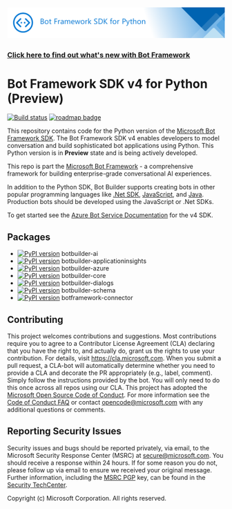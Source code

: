 # ![Bot Framework SDK v4 Python](./doc/media/FrameWorkPython.png)

### [Click here to find out what's new with Bot Framework](https://github.com/Microsoft/botframework/blob/master/whats-new.md#whats-new)

# Bot Framework SDK v4 for Python (Preview)
[![Build status](https://fuselabs.visualstudio.com/SDK_v4/_apis/build/status/Python/SDK_v4-Python-CI)](https://fuselabs.visualstudio.com/SDK_v4/_build/latest?definitionId=431)
[![roadmap badge](https://img.shields.io/badge/visit%20the-roadmap-blue.svg)](https://github.com/Microsoft/botbuilder-python/wiki/Roadmap)

This repository contains code for the Python version of the [Microsoft Bot Framework SDK](https://github.com/Microsoft/botbuilder). The Bot Framework SDK v4 enables developers to model conversation and build sophisticated bot applications using Python.  This Python version is in **Preview** state and is being actively developed.

This repo is part the [Microsoft Bot Framework](https://github.com/Microsoft/botframework) - a comprehensive framework for building enterprise-grade conversational AI experiences.

In addition to the Python SDK, Bot Builder supports creating bots in other popular programming languages like [.Net SDK](https://github.com/Microsoft/botbuilder-dotnet), [JavaScript](https://github.com/Microsoft/botbuilder-js), and [Java](https://github.com/Microsoft/botbuilder-java). Production bots should be developed using the JavaScript or .Net SDKs.

To get started see the [Azure Bot Service Documentation](https://docs.microsoft.com/en-us/azure/bot-service/?view=azure-bot-service-4.0) for the v4 SDK.

## Packages

- [![PyPI version](https://badge.fury.io/py/botbuilder-ai.svg)](https://pypi.org/project/botbuilder-ai/) botbuilder-ai
- [![PyPI version](https://badge.fury.io/py/botbuilder-applicationinsights.svg)](https://pypi.org/project/botbuilder-applicationinsights/) botbuilder-applicationinsights
- [![PyPI version](https://badge.fury.io/py/botbuilder-azure.svg)](https://pypi.org/project/botbuilder-azure/) botbuilder-azure
- [![PyPI version](https://badge.fury.io/py/botbuilder-core.svg)](https://pypi.org/project/botbuilder-core/) botbuilder-core
- [![PyPI version](https://badge.fury.io/py/botbuilder-dialogs.svg)](https://pypi.org/project/botbuilder-dialogs/) botbuilder-dialogs
- [![PyPI version](https://badge.fury.io/py/botbuilder-schema.svg)](https://pypi.org/project/botbuilder-schema/) botbuilder-schema
- [![PyPI version](https://badge.fury.io/py/botframework-connector.svg)](https://pypi.org/project/botframework-connector/) botframework-connector

## Contributing
This project welcomes contributions and suggestions. Most contributions require you to agree to a
Contributor License Agreement (CLA) declaring that you have the right to, and actually do, grant us
the rights to use your contribution. For details, visit https://cla.microsoft.com.
When you submit a pull request, a CLA-bot will automatically determine whether you need to provide
a CLA and decorate the PR appropriately (e.g., label, comment). Simply follow the instructions
provided by the bot. You will only need to do this once across all repos using our CLA.
This project has adopted the [Microsoft Open Source Code of Conduct](https://opensource.microsoft.com/codeofconduct/).
For more information see the [Code of Conduct FAQ](https://opensource.microsoft.com/codeofconduct/faq/) or
contact [opencode@microsoft.com](mailto:opencode@microsoft.com) with any additional questions or comments.

## Reporting Security Issues
Security issues and bugs should be reported privately, via email, to the Microsoft Security Response Center (MSRC) at [secure@microsoft.com](mailto:secure@microsoft.com). You should receive a response within 24 hours. If for some reason you do not, please follow up via email to ensure we received your original message. Further information, including the [MSRC PGP](https://technet.microsoft.com/en-us/security/dn606155) key, can be found in the [Security TechCenter](https://technet.microsoft.com/en-us/security/default).

Copyright (c) Microsoft Corporation. All rights reserved.
